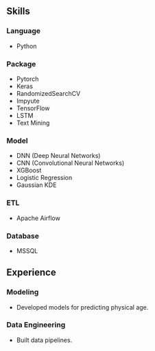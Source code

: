 ## Skills

### Language
- Python

### Package
- Pytorch
- Keras
- RandomizedSearchCV
- Impyute
- TensorFlow
- LSTM
- Text Mining

### Model
- DNN (Deep Neural Networks)
- CNN (Convolutional Neural Networks)
- XGBoost
- Logistic Regression
- Gaussian KDE

### ETL
- Apache Airflow

### Database
- MSSQL

## Experience

### Modeling
- Developed models for predicting physical age.

### Data Engineering
- Built data pipelines.
